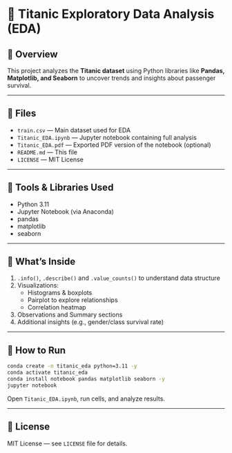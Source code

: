
# 🚢 Titanic Exploratory Data Analysis (EDA)

## 📘 Overview

This project analyzes the **Titanic dataset** using Python libraries like **Pandas, Matplotlib, and Seaborn** to uncover trends and insights about passenger survival.

---

## 📂 Files

- `train.csv` — Main dataset used for EDA
- `Titanic_EDA.ipynb` — Jupyter notebook containing full analysis
- `Titanic_EDA.pdf` — Exported PDF version of the notebook (optional)
- `README.md` — This file
- `LICENSE` — MIT License

---

## 🔧 Tools & Libraries Used

- Python 3.11
- Jupyter Notebook (via Anaconda)
- pandas
- matplotlib
- seaborn

---

## 🧠 What’s Inside

1. `.info()`, `.describe()` and `.value_counts()` to understand data structure
2. Visualizations:
   - Histograms & boxplots
   - Pairplot to explore relationships
   - Correlation heatmap
3. Observations and Summary sections
4. Additional insights (e.g., gender/class survival rate)

---

## 🚀 How to Run

```bash
conda create -n titanic_eda python=3.11 -y
conda activate titanic_eda
conda install notebook pandas matplotlib seaborn -y
jupyter notebook
```

Open `Titanic_EDA.ipynb`, run cells, and analyze results.

---

## 🪪 License

MIT License — see `LICENSE` file for details.
